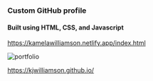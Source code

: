 ### Custom GitHub profile

#### Built using HTML, CSS, and Javascript


https://kamelawilliamson.netlify.app/index.html



![portfolio](https://user-images.githubusercontent.com/24884380/199661754-6e0ff9ef-8416-4462-9f2c-e68eadabb463.jpg)




https://kjwilliamson.github.io/
